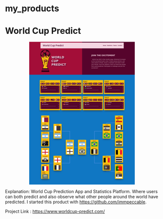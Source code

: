 # my_products


# World Cup Predict

<div style="text-align:center"><img align="center" src="WorlCup.png"/></div>


Explanation: 
  World Cup Prediction App and Statistics Platform. Where users can both predict and also observe what other people
  around the world have predicted. I started this product with https://github.com/immpeccable.

Project Link : https://www.worldcup-predict.com/
